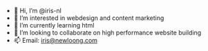 - 👋 Hi, I’m @iris-nl
- 👀 I’m interested in webdesign and content marketing
- 🌱 I’m currently learning html
- 💞️ I’m looking to collaborate on high performance website building
- 📫 Email: iris@newloong.com

<!---
iris-nl/iris-nl is a ✨ special ✨ repository because its `README.md` (this file) appears on your GitHub profile.
You can click the Preview link to take a look at your changes.
--->

